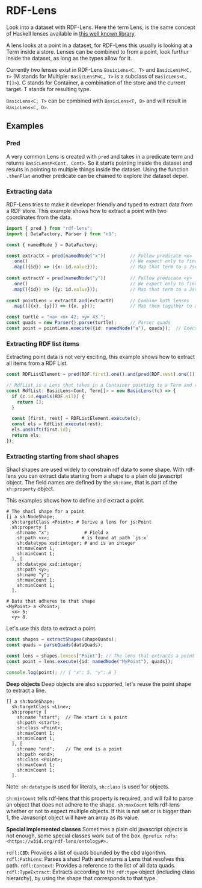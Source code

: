 # RDF-Lens

Look into a dataset with RDF-Lens.
Here the term Lens, is the same concept of Haskell lenses available in [this well known library](https://hackage.haskell.org/package/lens).

A lens looks at a point in a dataset, for RDF-Lens this usually is looking at a Term inside a store.
Lenses can be combined to from a point, look furthur inside the dataset, as long as the types allow for it.

Currently two lenses exist in RDF-Lens `BasicLens<C, T>` and `BasicLensM<C, T>` (M stands for Multiple: `BasicLensM<C, T>` is a subclass of `BasicLens<C, T[]>`). 
C stands for Container, a combination of the store and the current target. T stands for resulting type.

`BasicLens<C, T>` can be combined with `BasicLens<T, D>` and will result in `BasicLens<C, D>`.


## Examples

### Pred

A very common Lens is created with `pred` and takes in a predicate term and returns `BasicLensM<Cont, Cont>`.
So it starts pointing inside the dataset and results in pointing to multiple things inside the dataset.
Using the function `.thenFlat` another predicate can be chained to explore the dataset deper.


### Extracting data

RDF-Lens tries to make it developer friendly and typed to extract data from a RDF store.
This example shows how to extract a point with two coordinates from the data.
```typescript 
import { pred } from "rdf-lens";
import { DataFactory, Parser } from "n3";

const { namedNode } = DataFactory;

const extractX = pred(namedNode("x"))         // Follow predicate <x>
  .one()                                      // We expect only to find one term
  .map(({id}) => ({x: id.value}));            // Map that term to a Json Object
  
const extractY = pred(namedNode("y"))         // Follow predicate <y>
  .one()                                      // We expect only to find one term
  .map(({id}) => ({y: id.value}));            // Map that term to a Json Object
  
const pointLens = extractX.and(extractY)      // Combine both lenses
  .map(([{x}, {y}]) => ({x, y}));             // Map them together to a point object

const turtle = "<a> <x> 42; <y> 43.";
const quads = new Parser().parse(turtle);     // Parser quads 
const point = pointLens.execute({id: namedNode("a"), quads});  // Execute the lens over the dataset
```


### Extracting RDF list items

Extracting point data is not very exciting, this example shows how to extract all items from a RDF List.

```typescript
const RDFListElement = pred(RDF.first).one().and(pred(RDF.rest).one());

// RdfList is a Lens that takes in a Container pointing to a Term and returns a list of Terms 
const RdfList: BasicLens<Cont, Term[]> = new BasicLens((c) => {
  if (c.id.equals(RDF.nil)) {
    return [];
  }

  const [first, rest] = RDFListElement.execute(c);
  const els = RdfList.execute(rest);
  els.unshift(first.id);
  return els;
});
```

### Extracting starting from shacl shapes

Shacl shapes are used widely to constrain rdf data to some shape.
With rdf-lens you can extract data starting from a shape to a plain old javascript object.
The field names are defined by the `sh:name`, that is part of the `sh:property` object.

This examples shows how to define and extract a point.
```turtle
# The shacl shape for a point
[] a sh:NodeShape;
  sh:targetClass <Point>; # Derive a lens for js:Point
  sh:property [
    sh:name "x";             # Field x
    sh:path <x>;            # is found at path `js:x`
    sh:datatype xsd:integer; # and is an integer
    sh:maxCount 1;
    sh:minCount 1;
  ], [
    sh:datatype xsd:integer;
    sh:path <y>;
    sh:name "y";
    sh:maxCount 1;
    sh:minCount 1;
  ].
```

```turtle
# Data that adheres to that shape
<MyPoint> a <Point>;
  <x> 5;
  <y> 8.
```

Let's use this data to extract a point.
```typescript
const shapes = extractShapes(shapeQuads);
const quads = parseQuads(dataQuads);

const lens = shapes.lenses["Point"]; // The lens that extracts a point
const point = lens.execute({id: namedNode("MyPoint"), quads});

console.log(point); // { "x": 5, "y": 8 }
```


**Deep objects**
Deep objects are also supported, let's reuse the point shape to extract a line.

```turtle
[] a sh:NodeShape;
  sh:targetClass <Line>;
  sh:property [
    sh:name "start";  // The start is a point
    sh:path <start>;
    sh:class <Point>;
    sh:maxCount 1;
    sh:minCount 1;
  ], [
    sh:name "end";    // The end is a point
    sh:path <end>;
    sh:class <Point>;
    sh:maxCount 1;
    sh:minCount 1;
  ].
```

Note: `sh:datatype` is used for literals, `sh:class` is used for objects.

`sh:minCount` tells rdf-lens that this property is required, and will fail to parse an object that does not adhere to the shape.
`sh:maxCount` tells rdf-lens whether or not to expect multiple objects. If this is not set or is bigger than 1, the Javascript object will have an array as its value.



**Special implemented classes**
Sometimes a plain old javascript objects is not enough, some special classes work out of the box.
`@prefix rdfs: <https://w3id.org/rdf-lens/ontology#>.`

`rdfl:CBD`: Provides a list of quads bounded by the cbd algorithm.
`rdfl:PathLens`: Parses a shacl Path and returns a Lens that resolves this path.
`rdfl:Context`: Provides a reference to the list of all data quads.
`rdfl:TypeExtract`: Extracts according to the `rdf:type` object (including class hierarchy), by using the shape that corresponds to that type.

